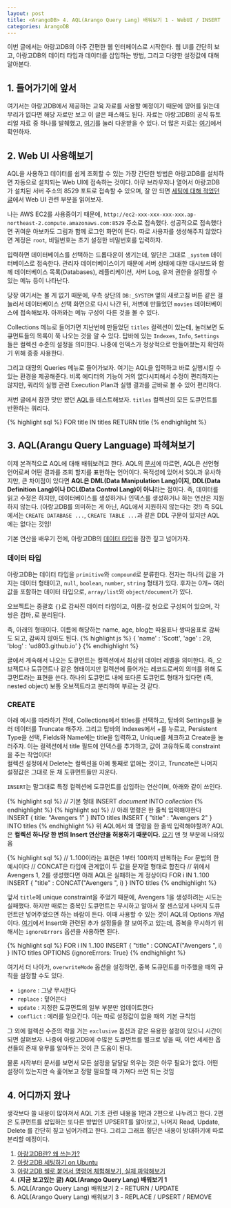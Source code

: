 ```yaml
---
layout: post
title: <ArangoDB> 4. AQL(Arango Query Lang) 배워보기 1 - WebUI / INSERT
categories: ArangoDB
---
```

  
<div class="message">
이번 글에서는 아랑고DB의 아주 간편한 웹 인터페이스로 시작한다. 웹 UI를 간단히 보고, 아랑고DB의 데이터 타입과 데이터를 삽입하는 방법, 그리고 다양한 설정값에 대해 알아본다.  
</div>

## 1. 들어가기에 앞서
여기서는 아랑고DB에서 제공하는 교육 자료를 사용할 예정이기 때문에 영어를 읽는데 무리가 없다면 해당 자료만 보고 이 글은 패스해도 된다.
자료는 아랑고DB의 공식 튜토리얼 자료 중 하나를 발췌했고, [여기](/public/ArangoDB-GraphCourse_Beginners.pdf)를 눌러 다운받을 수 있다. 더 많은 자료는 [여기](https://www.arangodb.com/learn/)에서 확인하자.

## 2. Web UI 사용해보기
AQL을 사용하고 데이터를 쉽게 조회할 수 있는 가장 간단한 방법은 아랑고DB를 설치하면 자동으로 설치되는 Web UI에 접속하는 것이다. 아무 브라우저나 열어서 아랑고DB가 설치된 서버 주소의 8529 포트로 접속할 수 있으며, 잘 안 되면 [세팅에 대해 적었던 글](https://ud803.github.io/arangodb/2021/11/02/ArangoDB-2/)에서 Web UI 관련 부분을 읽어보자.

나는 AWS EC2를 사용중이기 때문에, `http://ec2-xxx-xxx-xxx-xxx.ap-northeast-2.compute.amazonaws.com:8529` 주소로 접속했다. 
성공적으로 접속했다면 귀여운 아보카도 그림과 함께 로그인 화면이 뜬다. 따로 사용자를 생성해주지 않았다면 계정은 `root`, 비밀번호는 초기 설정한 비밀번호를 입력하자.

입력하면 데이터베이스를 선택하는 드롭다운이 생기는데, 일단은 그대로 `_system` 데이터베이스로 접속한다. 관리자 데이터베이스이기 때문에 서버 상태에 대한 대시보드와 함께 데이터베이스 목록(Databases), 레플리케이션, 서버 Log, 유저 권한을 설정할 수 있는 메뉴 등이 나타난다. 

당장 여기서는 볼 게 없기 때문에, 우측 상단의 `DB:_SYSTEM` 옆의 새로고침 버튼 같은 걸 눌러서 데이터베이스 선택 화면으로 다시 나간 뒤, 저번에 만들었던 `movies` 데이터베이스에 접속해보자. 아까와는 메뉴 구성이 다른 것을 볼 수 있다. 

Collections 메뉴로 들어가면 지난번에 만들었던 `titles` 컬렉션이 있는데, 눌러보면 도큐먼트들의 목록이 쭉 나오는 것을 알 수 있다. 탑바에 있는 `Indexes`, `Info`, `Settings` 들은 컬렉션 수준의 설정을 의미한다. 나중에 인덱스가 정상적으로 만들어졌는지 확인하기 위해 종종 사용한다.

그리고 대망의 Queries 메뉴로 들어가보자. 여기는 AQL을 입력하고 바로 실행시킬 수 있는 환경을 제공해준다. 비록 에디터의 기능이 거의 없다시피해서 수정이 편리하지는 않지만, 쿼리의 실행 관련 Execution Plan과 실행 결과를 곧바로 볼 수 있어 편리하다.

저번 글에서 잠깐 맛만 봤던 <abbr title="Arango Query Language">AQL</abbr>을 테스트해보자. `titles` 컬렉션의 모든 도큐먼트를 반환하는 쿼리다.
  
{% highlight sql %}
FOR title IN titles
    RETURN title
{% endhighlight %}

## 3. AQL(Arangu Query Language) 파헤쳐보기
이제 본격적으로 AQL에 대해 배워보려고 한다. AQL의 [문서](https://www.arangodb.com/docs/stable/aql/)에 따르면, AQL은 선언형 언어로써 어떤 결과를 조회 할지를 표현하는 언어이다. 목적성에 있어서 SQL과 유사하지만, 큰 차이점이 있다면 **AQL은 DML(Data Manipulation Lang)이지, DDL(Data Definition Lang)이나 DCL(Data Control Lang)이 아니**라는 점이다. 즉, 데이터를 읽고 수정은 하지만, 데이터베이스를 생성하거나 인덱스를 생성하거나 하는 연산은 지원하지 않는다. (아랑고DB를 의미하는 게 아닌, AQL에서 지원하지 않는다는 것!) 즉 SQL에서는 `CREATE DATABASE ...`, `CREATE TABLE ...`과 같은 DDL 구문이 있지만 AQL에는 없다는 것임!

기본 연산을 배우기 전에, 아랑고DB의 [데이터 타입](https://www.arangodb.com/docs/stable/aql/fundamentals-data-types.html)을 잠깐 짚고 넘어가자.

### 데이터 타입
아랑고DB는 데이터 타입을 `primitive`와 `compound`로 분류한다. 전자는 하나의 값을 가지는 데이터 형태이고, `null`, `boolean`, `number`, `string` 형태가 있다. 후자는 0개~ 여러 값을 포함하는 데이터 타입으로, `array/list`와 `object/document`가 있다.
  
오브젝트는 중괄호 `{}`로 감싸진 데이터 타입이고, 이름-값 쌍으로 구성되어 있으며, 각 쌍은 컴마`,`로 분리된다.

즉, 아래의 형태이다. 이름에 해당하는 name, age, blog는 따옴표나 쌍따옴표로 감싸도 되고, 감싸지 않아도 된다. 
{% highlight js %}
{
  'name' : 'Scott',
  'age' : 29,
  'blog' : 'ud803.github.io' 
}
{% endhighlight %}
  
글에서 계속해서 나오는 도큐먼트는 컬렉션에서 최상위 데이터 레벨을 의미한다. 즉, 오브젝트나 도큐먼트나 같은 형태이지만 컬렉션에 들어가는 레코드로써의 의미를 위해 도큐먼트라는 표현을 쓴다. 하나의 도큐먼트 내에 또다른 도큐먼트 형태가 있다면 (즉, nested object) 보통 오브젝트라고 분리하여 부르는 것 같다. 
  
### CREATE
<div class="exclamation">
아래 예시를 따라하기 전에, Collections에서 titles를 선택하고, 탑바의 Settings를 눌러 데이터를 Truncate 해주자.
그리고 탑바의 Indexes에서 +를 누르고, Persistent Type을 선택, Fields와 Name에는 title을 입력하고, Unique를 체크하고 Create을 눌러주자.
이는 컬렉션에서 title 필드에 인덱스를 추가하고, 값이 고유하도록 constraint을 주는 작업이다!
</div>

<div class="warning">
컬렉션 설정에서 Delete는 컬렉션을 아예 통째로 없애는 것이고, Truncate은 나머지 설정값은 그대로 둔 채 도큐먼트들만 지운다.
</div>
  
`INSERT`는 말그대로 특정 컬렉션에 도큐먼트를 삽입하는 연산이며, 아래와 같이 쓰인다.
  
{% highlight sql %}
// 기본 형태
INSERT _document_ INTO _collection_
{% endhighlight %}
{% highlight sql %}
// 아래 명령은 한 줄씩 입력해야한다
INSERT { title: "Avengers 1" } INTO titles
INSERT { "title" : "Avengers 2" } INTO titles
{% endhighlight %}
위 AQL에서 왜 명령을 한 줄씩 입력해야할까? AQL은 **컬렉션 하나당 한 번의 Insert 연산만을 허용하기 때문이다.** [요기](https://www.arangodb.com/docs/stable/aql/operations-insert.html) 맨 첫 부분에 나와있음 
 
{% highlight sql %}
// 1..100이라는 표현은 1부터 100까지 반복하는 For 문법의 한 예시이다
// CONCAT은 타입에 관계없이 두 값을 문자열 형태로 합친다
// 위에서 Avengers 1, 2를 생성했다면 아래 AQL은 실패하는 게 정상이다
FOR i IN 1..100
  INSERT { "title" : CONCAT("Avengers ", i) }  INTO titles
{% endhighlight %}

앞서 `title`에 unique constraint을 주었기 때문에, Avengers 1을 생성하려는 시도는 실패했다. 하지만 때로는 중복인 도큐먼트는 무시하고 알아서 잘 센스있게 나머지 도큐먼트만 넣어주었으면 하는 바람이 든다. 이때 사용할 수 있는 것이 AQL의 Options 개념이다. [여기](https://www.arangodb.com/docs/stable/aql/operations-insert.html#overwritemode)에서 Insert와 관련된 추가 설정들을 잘 보여주고 있는데, 중복을 무시하기 위해서는 `ignoreErrors` 옵션을 사용하면 된다.
  
{% highlight sql %}
FOR i IN 1..100
  INSERT { "title" : CONCAT("Avengers ", i) }  INTO titles
OPTIONS {ignoreErrors: True}
{% endhighlight %}
 
여기서 더 나아가, `overwriteMode` 옵션을 설정하면, 중복 도큐먼트를 마주했을 때의 규칙을 설정할 수도 있다.
- `ignore` : 그냥 무시한다
- `replace` : 덮어쓴다
- `update` : 지정한 도큐먼트의 일부 부분만 업데이트한다
- `conflict` : 에러를 일으킨다. 이는 따로 설정값이 없을 때의 기본 규칙임
  
그 외에 컬렉션 수준의 락을 거는 `exclusive` 옵션과 같은 유용한 설정이 있으니 시간이 되면 살펴보자. 나중에 아랑고DB에 수많은 도큐먼트를 벌크로 넣을 때, 이런 세세한 옵션들의 존재 유무를 알아두는 것이 큰 도움이 된다. 

<div class="tip">
물론 시작부터 문서를 보면서 모든 설정을 달달달 외우는 것은 아무 필요가 없다. 어떤 설정이 있는지만 슥 훑어보고 정말 필요할 때 가져다 쓰면 되는 것임
</div>
 
## 4. 어디까지 왔나
생각보다 쓸 내용이 많아져서 AQL 기초 관련 내용을 1편과 2편으로 나누려고 한다. 2편은 도큐먼트를 삽입하는 또다른 방법인 UPSERT를 알아보고, 나머지 Read, Update, Delete 를 간단히 짚고 넘어가려고 한다. 그리고 그래프 횡단은 내용이 방대하기에 따로 분리할 예정이다.

  
1. [아랑고DB란? 왜 쓰는가?](https://ud803.github.io/arangodb/2021/10/31/ArangoDB-1-%EC%95%84%EB%9E%91%EA%B3%A0DB-%EC%95%8C%EC%95%84%EB%B3%B4%EA%B8%B0/)
2. [아랑고DB 세팅하기 on Ubuntu](https://ud803.github.io/arangodb/2021/11/02/ArangoDB-2-%EC%95%84%EB%9E%91%EA%B3%A0DB-%EC%84%B8%ED%8C%85%ED%95%98%EA%B8%B0-on-Ubuntu/)
3. [아랑고DB 쉘로 붙어서 명령어 체험해보기, 실체 파악해보기](https://ud803.github.io/arangodb/2021/11/06/ArangoDB-3-%EC%95%84%EB%9E%91%EA%B3%A0DB-%EC%89%98-%EC%82%AC%EC%9A%A9%ED%95%B4%EB%B3%B4%EA%B8%B0/)
4. **(지금 보고있는 글) AQL(Arango Query Lang) 배워보기 1**
5. AQL(Arango Query Lang) 배워보기 2 - RETURN / UPDATE
6. AQL(Arango Query Lang) 배워보기 3 - REPLACE / UPSERT / REMOVE
